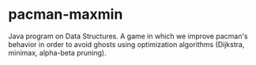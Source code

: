 # pacman-maxmin
Java program on Data Structures. A game in which we improve pacman's behavior in order to avoid ghosts using optimization algorithms (Dijkstra, minimax, alpha-beta pruning).
